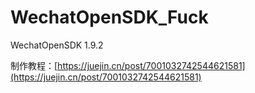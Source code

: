 # WechatOpenSDK_Fuck

WechatOpenSDK 1.9.2

制作教程：[https://juejin.cn/post/7001032742544621581](https://juejin.cn/post/7001032742544621581)
